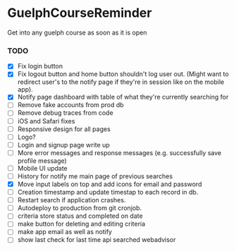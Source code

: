 # GuelphCourseReminder
Get into any guelph course as soon as it is open


### TODO
- [x] Fix login button
- [x] Fix logout button and home button shouldn't log user out. (Might want to redirect user's to the notify page if they're in session like on the mobile app).
- [x] Notify page dashboard with table of what they're currently searching for
- [ ] Remove fake accounts from prod db
- [ ] Remove debug traces from code
- [ ] iOS and Safari fixes
- [ ] Responsive design for all pages
- [ ] Logo?
- [ ] Login and signup page write up
- [ ] More error messages and response messages (e.g. successfully save profile message)
- [ ] Mobile UI update
- [ ] History for notify me main page of previous searches
- [x] Move input labels on top and add icons for email and password
- [ ] Creation timestamp and update timestap to each record in db.
- [ ] Restart search if application crashes.
- [ ] Autodeploy to production from git cronjob.
- [ ] criteria store status and completed on date
- [ ] make button for deleting and editing criteria
- [ ] make app email as well as notify
- [ ] show last check for last time api searched webadvisor